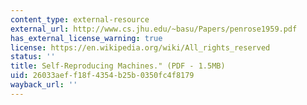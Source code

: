 ```yaml
---
content_type: external-resource
external_url: http://www.cs.jhu.edu/~basu/Papers/penrose1959.pdf
has_external_license_warning: true
license: https://en.wikipedia.org/wiki/All_rights_reserved
status: ''
title: Self-Reproducing Machines." (PDF - 1.5MB)
uid: 26033aef-f18f-4354-b25b-0350fc4f8179
wayback_url: ''
---
```

